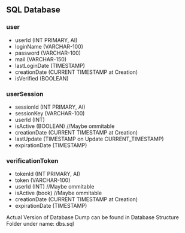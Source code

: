 ## SQL Database

### user

- userId (INT PRIMARY, AI)
- loginName (VARCHAR-100)
- password (VARCHAR-100)
- mail (VARCHAR-150)
- lastLoginDate (TIMESTAMP)
- creationDate (CURRENT TIMESTAMP at Creation)
- isVerified (BOOLEAN)

### userSession

- sessionId (INT PRIMARY, AI)
- sessionKey (VARCHAR-100)
- userId (INT)
- isActive (BOOLEAN) //Maybe ommitable
- creationDate (CURRENT TIMESTAMP at Creation)
- lastUpdate (TIMESTAMP on Update CURRENT_TIMESTAMP)
- expirationDate (TIMESTAMP)

### verificationToken

- tokenId (INT PRIMARY, AI)
- token (VARCHAR-100)
- userId (INT) //Maybe ommitable
- isActive (book) //Maybe ommitable
- creationDate (CURRENT TIMESTAMP at Creation)
- expirationDate (TIMESTAMP)

Actual Version of Database Dump can be found in Database Structure Folder under name: dbs.sql
